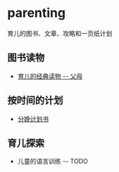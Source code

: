 # parenting

育儿的图书、文章、攻略和一页纸计划

## 图书读物

- [育儿的经典读物 -- 父母](https://github.com/JackonYang/parenting/blob/master/articles/Classic-books.md)

## 按时间的计划

- [分娩计划书](https://github.com/JackonYang/parenting/blob/master/plans/01.birth-plans.md)


## 育儿探索

- 儿童的语言训练 -- TODO
